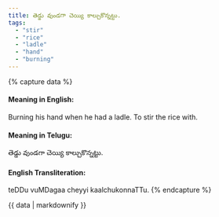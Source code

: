 ```yaml
---
title: తెడ్డు వుండగా చెయ్యి కాల్చుకొన్నట్టు.
tags:
  - "stir"
  - "rice"
  - "ladle"
  - "hand"
  - "burning"
---
```


{% capture data %}
#### Meaning in English:
Burning his hand when he had a ladle.
To stir the rice with.

#### Meaning in Telugu:
తెడ్డు వుండగా చెయ్యి కాల్చుకొన్నట్టు.

#### English Transliteration:
teDDu vuMDagaa cheyyi kaalchukonnaTTu.
{% endcapture %}

{{ data | markdownify }}

